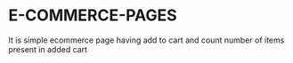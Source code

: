 # E-COMMERCE-PAGES
It is simple ecommerce page having add to cart and count number of items present in added cart
